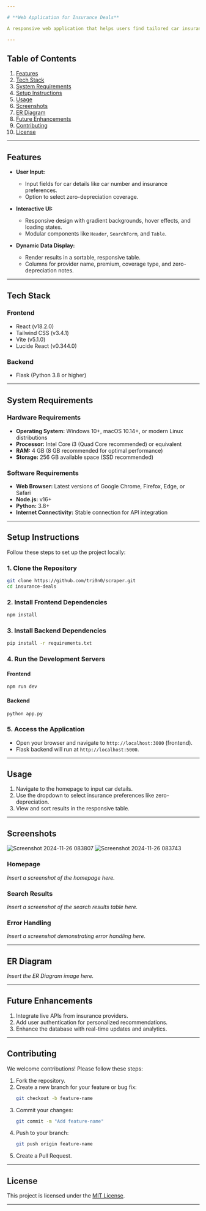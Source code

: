 ```yaml
---

# **Web Application for Insurance Deals**  

A responsive web application that helps users find tailored car insurance deals based on their preferences. Built with modern technologies like React, Flask, and Tailwind CSS, the application emphasizes scalability, performance optimization, and an intuitive user experience.

---
```


## **Table of Contents**  

1. [Features](#features)  
2. [Tech Stack](#tech-stack)  
3. [System Requirements](#system-requirements)  
4. [Setup Instructions](#setup-instructions)  
5. [Usage](#usage)  
6. [Screenshots](#screenshots)  
7. [ER Diagram](#er-diagram)  
8. [Future Enhancements](#future-enhancements)  
9. [Contributing](#contributing)  
10. [License](#license)  

---

## **Features**  

- **User Input:**  
  - Input fields for car details like car number and insurance preferences.  
  - Option to select zero-depreciation coverage.  

- **Interactive UI:**  
  - Responsive design with gradient backgrounds, hover effects, and loading states.  
  - Modular components like `Header`, `SearchForm`, and `Table`.  

- **Dynamic Data Display:**  
  - Render results in a sortable, responsive table.  
  - Columns for provider name, premium, coverage type, and zero-depreciation notes.  

---

## **Tech Stack**  

### **Frontend**  
- React (v18.2.0)  
- Tailwind CSS (v3.4.1)  
- Vite (v5.1.0)  
- Lucide React (v0.344.0)  

### **Backend**  
- Flask (Python 3.8 or higher)  

---

## **System Requirements**  

### **Hardware Requirements**  
- **Operating System:** Windows 10+, macOS 10.14+, or modern Linux distributions  
- **Processor:** Intel Core i3 (Quad Core recommended) or equivalent  
- **RAM:** 4 GB (8 GB recommended for optimal performance)  
- **Storage:** 256 GB available space (SSD recommended)  

### **Software Requirements**  
- **Web Browser:** Latest versions of Google Chrome, Firefox, Edge, or Safari  
- **Node.js:** v16+  
- **Python:** 3.8+  
- **Internet Connectivity:** Stable connection for API integration  

---

## **Setup Instructions**  

Follow these steps to set up the project locally:

### **1. Clone the Repository**  
```bash  
git clone https://github.com/tri0n0/scraper.git  
cd insurance-deals  
```  

### **2. Install Frontend Dependencies**  
```bash  
npm install  
```  

### **3. Install Backend Dependencies**  
```bash  
pip install -r requirements.txt  
```  

### **4. Run the Development Servers**  

#### Frontend  
```bash  
npm run dev  
```  

#### Backend  
```bash  
python app.py  
```  

### **5. Access the Application**  
- Open your browser and navigate to `http://localhost:3000` (frontend).  
- Flask backend will run at `http://localhost:5000`.  

---

## **Usage**  

1. Navigate to the homepage to input car details.  
2. Use the dropdown to select insurance preferences like zero-depreciation.  
3. View and sort results in the responsive table.  

---

## **Screenshots**  
  ![Screenshot 2024-11-26 083807](https://github.com/user-attachments/assets/96b4ac0b-5ef1-46b6-9c90-20193f17dc2d)
![Screenshot 2024-11-26 083743](https://github.com/user-attachments/assets/412c50f5-066b-4d67-b6a5-3fd82523e7e6)

### **Homepage**  
*Insert a screenshot of the homepage here.*

### **Search Results**  
*Insert a screenshot of the search results table here.*

### **Error Handling**  
*Insert a screenshot demonstrating error handling here.*

---

## **ER Diagram**  
*Insert the ER Diagram image here.*  

---

## **Future Enhancements**  

1. Integrate live APIs from insurance providers.  
2. Add user authentication for personalized recommendations.  
3. Enhance the database with real-time updates and analytics.  

---

## **Contributing**  

We welcome contributions! Please follow these steps:  

1. Fork the repository.  
2. Create a new branch for your feature or bug fix:  
   ```bash  
   git checkout -b feature-name  
   ```  
3. Commit your changes:  
   ```bash  
   git commit -m "Add feature-name"  
   ```  
4. Push to your branch:  
   ```bash  
   git push origin feature-name  
   ```  
5. Create a Pull Request.  

---

## **License**  

This project is licensed under the [MIT License](LICENSE).  

---
